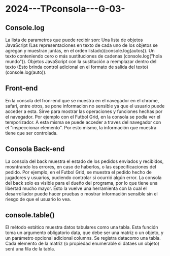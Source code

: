 # 2024---TPconsola---G-03-

## Console.log 
La lista de parametros que puede recibir son:
  Una lista de objetos JavaScript (Las representaciones en texto de cada uno de los objetos se agregan y muestran juntas, en el orden listado)(console.log(autos)).
  Un texto conteniendo cero o más sustituciones de cadenas (console.log("hola mundo")).
  Objetos JavaScript con la sustitución a reemplazar dentro del texto (Esto brinda control adicional en el formato de salida del texto)(console.log(auto)).

## Front-end
En la consola del fron-end que se muestra en el navegador en el chrome, safari, entre otros, se pone informacion no sensible ya que el usuario puede acceder a esta. Sirve para mostrar las operaciones y funciones hechas por el navegador. Por ejemplo con el Futbol Grid, en la consola se podía ver el temporizador. A esta misma	se puede acceder a traves del navegador con el "inspeccionar elemento". Por esto mismo, la información que muestra tiene que ser controlada. 

## Consola Back-end
La consola del back muestra el estado de los pedidos enviados y recibidos, mosntrando los errores, en caso de haberlos, o las especificaciones del pedido. Por ejemplo, en el Futbol Grid, se muestra el pedido hecho de jugadores y usuarios, pudiendo controlar si ocurrió algún error. La consola del back solo es visible para el dueño del programa, por lo que tiene una libertad mucho mayor. Esto la vuelve una herramienta con la cual el desarrollador puede hacer pruebas o mostrar información sensible sin el riesgo de que el usuario lo vea. 



## console.table()
El método estático muestra datos tabulares como una tabla. Esta función toma un argumento obligatorio data, que debe ser una matriz o un objeto, y un parámetro opcional adicional columns. Se registra datacomo una tabla. Cada elemento de la matriz (o propiedad enumerable si dataes un objeto) será una fila de la tabla.
